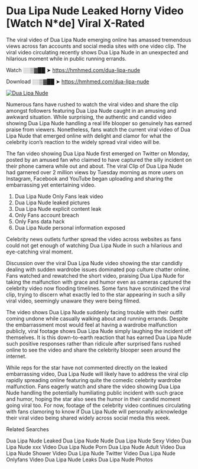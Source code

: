 ﻿# Dua Lipa Nude Leaked Horny Video [Watch N*de] Viral X-Rated

The viral video of ﻿Dua Lipa Nude emerging online has amassed tremendous views across fan accounts and social media sites with one video clip. The viral video circulating recently shows ﻿Dua Lipa Nude in an unexpected and hilarious moment while in public running errands. 

Watch ░░▒▓██ ➤ https://hmhmed.com/dua-lipa-nude

Download ░░▒▓██ ➤ https://hmhmed.com/dua-lipa-nude

[![Dua Lipa Nude](https://i.imgur.com/dJHk4Zq.gif)](https://hmhmed.com/dua-lipa-nude)

Numerous fans have rushed to watch the viral video and share the clip amongst followers featuring ﻿Dua Lipa Nude caught in an amusing and awkward situation. While surprising, the authentic and candid video showing ﻿Dua Lipa Nude handling a real life blooper so genuinely has earned praise from viewers. Nonetheless, fans watch the current viral video of ﻿Dua Lipa Nude that emerged online with delight and clamor for what the celebrity icon’s reaction to the widely spread viral video will be.

The fan video showing ﻿Dua Lipa Nude first emerged on Twitter on Monday, posted by an amused fan who claimed to have captured the silly incident on their phone camera while out and about. The viral Clip of ﻿Dua Lipa Nude had garnered over 2 million views by Tuesday morning as more users on Instagram, Facebook and YouTube began uploading and sharing the embarrassing yet entertaining video. 

1. ﻿Dua Lipa Nude Only Fans leak video
2. ﻿Dua Lipa Nude leaked pictures
3. ﻿Dua Lipa Nude explicit content leak
4. Only Fans account breach
5. Only Fans data hack
6. ﻿Dua Lipa Nude personal information exposed

Celebrity news outlets further spread the video across websites as fans could not get enough of watching ﻿Dua Lipa Nude in such a hilarious and eye-catching viral moment. 

Discussion over the viral ﻿Dua Lipa Nude video showing the star candidly dealing with sudden wardrobe issues dominated pop culture chatter online. Fans watched and rewatched the short video, praising ﻿Dua Lipa Nude for taking the malfunction with grace and humor even as cameras captured the celebrity video now flooding timelines. Some fans have scrutinized the viral clip, trying to discern what exactly led to the star appearing in such a silly viral video, seemingly unaware they were being filmed.

The video shows ﻿Dua Lipa Nude suddenly facing trouble with their outfit coming undone while casually walking about and running errands. Despite the embarrassment most would feel at having a wardrobe malfunction publicly, viral footage shows ﻿Dua Lipa Nude simply laughing the incident off themselves. It is this down-to-earth reaction that has earned ﻿Dua Lipa Nude such positive responses rather than ridicule after surprised fans rushed online to see the video and share the celebrity blooper seen around the internet.  

While reps for the star have not commented directly on the leaked embarrassing video, ﻿Dua Lipa Nude will likely have to address the viral clip rapidly spreading online featuring quite the comedic celebrity wardrobe malfunction. Fans eagerly watch and share the video showing ﻿Dua Lipa Nude handling the potentially humiliating public incident with such grace and humor, hoping the star also sees the humor in their candid moment going viral too. For now, footage of the celebrity video continues circulating with fans clamoring to know if ﻿Dua Lipa Nude will personally acknowledge their viral video being shared widely across social media this week.

Related Searches

﻿Dua Lipa Nude Leaked
﻿Dua Lipa Nude Nude
﻿Dua Lipa Nude Sexy Video
﻿Dua Lipa Nude xxx Video
﻿Dua Lipa Nude Porn
﻿Dua Lipa Nude Adult Video
﻿Dua Lipa Nude Shower Video
﻿Dua Lipa Nude Twitter Video
﻿Dua Lipa Nude Onlyfans Video
﻿Dua Lipa Nude Leaks
﻿Dua Lipa Nude Photos